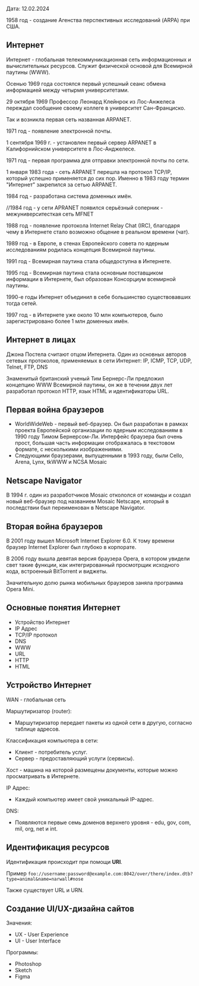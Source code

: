 Дата: 12.02.2024

1958 год - создание Агенства перспективных исследований (ARPA) при США.
## Интернет

Интернет - глобальная телекоммуникационная сеть информационных и вычислительных ресурсов. Служит физической основой для Всемирной паутины (WWW).

Осенью 1969 года состоялся первый успешный сеанс обмена информацией между четырмя университетами.

29 октября 1969 Профессор Леонард Клейнрок из Лос-Анжелеса переждал сообщение своему коллеге в университет Сан-Франциско.

Так и возникла первая сеть названная ARPANET.

1971 год - появление электронной почты.

1 сентября 1969 г. - установлен первый сервер ARPANET в Калифорнийском университете в Лос-Анджелесе.

1971 год - первая программа для отправки электронной почты по сети.

1 января 1983 года - сеть ARPANET перешла на протокол TCP/IP, который успешно применяется до сих пор. Именно в 1983 году термин "Интернет" закрепился за сетью ARPANET.

1984 год - разработана система доменных имён.

//1984 год - у сети APRANET появился серьёзный соперник - межуниверситесткая сеть MFNET

1988 год - появление протокола Internet Relay Chat (IRC), благодаря чему в Интернете стало возможно общение в реальном времени (чат).

1989 год - в Европе, в стенах Европейского совета по ядерным исследованиям родилась концепция Всемирной паутины.

1991 год - Всемирная паутина стала общедоступна в Интернете.

1995 год - Всемирная паутина стала основным поставщиком информации в Интернете, был образован Консорциум всемирной паутины.

1990-е годы Интернет объединил в себе большинство существовавших тогда сетей.

1997 год - в Интернете уже около 10 млн компьютеров, было зарегистрировано более 1 млн доменных имён.

## Интернет в лицах

Джона Постела считают отцом Интернета. Один из основных авторов сетевых протоколов, применяемых в сети Интернет: IP, ICMP, TCP, UDP, Telnet, FTP, DNS

Знаменитый британский ученый Тим Бернерс-Ли предложил концепцию WWW Всемирной паутины, он же в течении двух лет разработал протокол HTTP, язык HTML и идентификаторы URL.

## Первая война браузеров

* WorldWideWeb - первый веб-браузер. Он был разработан в рамках проекта Европейской организации по ядерным исследованиям в 1990 году Тимом Бернерсом-Ли. Интерфейс браузера был очень прост, большая часть информации отображалась в текстовом формате, с несколькими изображениями.
* Следующими браузерами, выпущенными в 1993 году, были Cello, Arena, Lynx, tkWWW и NCSA Mosaic

## Netscape Navigator

В 1994 г. один из разработчиков Mosaic откололся от команды и создал новый веб-браузер под названием Mosaic Netscape, который в последствии был переименован в Netscape Navigator.

## Вторая война браузеров

В 2001 году вышел Microsoft Internet Explorer 6.0. К тому времени браузер Internet Explorer был глубоко в корпорате.

В 2006 году вышла девятая версия браузера Opera, в котором увидели свет такие функции, как интегрированный просмотрщик исходного кода, встроенный BitTorrent и виджеты.

Значительную долю рынка мобильных браузеров заняла программа Opera Mini.

## Основные понятия Интернет

* Устройство Интернет
* IP Адрес
* TCP/IP протокол
* DNS
* WWW
* URL
* HTTP
* HTML

## Устройство Интернет

WAN - глобальная сеть

Маршутиризатор (router):
* Маршутиризатор передает пакеты из одной сети в другую, согласно таблице адресов.

Классификация компьютера в сети:
* Клиент - потребитель услуг.
* Сервер - предоставляющий услуги (сервисы).

Хост - машина на которой размещены документы, которые можно просматривать в Интернете.

IP Адрес:
- Каждый компьютер имеет свой уникальный IP-адрес.

DNS:
- Появляются первые семь доменов верхнего уровня - edu, gov, com, mil, org, net и int.

## Идентификация ресурсов

Идентификация происходит при помощи **URI**.

Пример
`foo://username:password@example.com:8042/over/there/index.dtb?type=animal&name=narwall#nose`

Также существует URL и URN.

## Создание UI/UX-дизайна сайтов

Значения:
* UX - User Experience
* UI - User Interface

Программы:
- Photoshop
- Sketch
- Figma
